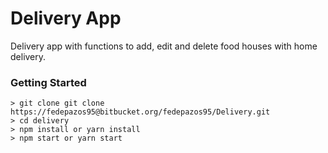 # Delivery App

Delivery app with functions to add, edit and delete food houses with home delivery.

### Getting Started

```
> git clone git clone https://fedepazos95@bitbucket.org/fedepazos95/Delivery.git
> cd delivery
> npm install or yarn install
> npm start or yarn start
```
